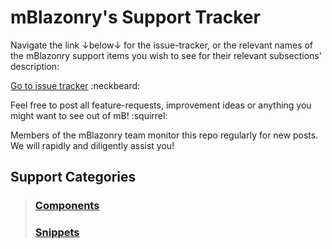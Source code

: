 # mBlazonry's Support Tracker #

Navigate the link ↓below↓ for the issue-tracker, or the relevant names of the mBlazonry support items you wish to see for their relevant subsections' description: 

[Go to issue tracker](/../../issues)  :neckbeard:

Feel free to post all feature-requests, improvement ideas or anything you might want to see out of mB! :squirrel:

Members of the mBlazonry team monitor this repo regularly for new posts. 
We will rapidly and diligently assist you!

## Support Categories  ##

> ### [Components](Components/README.md) ###
> ### [Snippets](Snippets/README.md) ###








